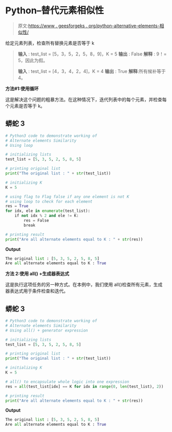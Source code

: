 # Python–替代元素相似性

> 原文:[https://www . geesforgeks . org/python-alternative-elements-相似性/](https://www.geeksforgeeks.org/python-alternate-elements-similarity/)

给定元素列表，检查所有替换元素是否等于 k

> **输入** : test_list = [5，3，5，2，5，8，9]，K = 5
> **输出** : False
> **解释** : 9！= 5，因此为假。
> 
> **输入** : test_list = [4，3，4，2，4]，K = 4
> **输出** : True
> **解释**:所有候补等于 4。

**方法#1:使用循环**

这是解决这个问题的粗暴方法。在这种情况下，迭代列表中的每个元素，并检查每个元素是否等于 k。

## 蟒蛇 3

```py
# Python3 code to demonstrate working of 
# Alternate elements Similarity
# Using loop

# initializing lists
test_list = [5, 3, 5, 2, 5, 8, 5]

# printing original list
print("The original list : " + str(test_list))

# initializing K 
K = 5

# using flag to Flag false if any one element is not K 
# using loop to check for each element
res = True
for idx, ele in enumerate(test_list):
    if not idx % 2 and ele != K: 
        res = False 
        break

# printing result 
print("Are all alternate elements equal to K : " + str(res))
```

**Output**

```py
The original list : [5, 3, 5, 2, 5, 8, 5]
Are all alternate elements equal to K : True

```

**方法 2:使用 all() +生成器表达式**

这是执行这项任务的另一种方式。在本例中，我们使用 all()检查所有元素，生成器表达式用于条件检查和迭代。

## 蟒蛇 3

```py
# Python3 code to demonstrate working of 
# Alternate elements Similarity
# Using all() + generator expression

# initializing lists
test_list = [5, 3, 5, 2, 5, 8, 5]

# printing original list
print("The original list : " + str(test_list))

# initializing K 
K = 5

# all() to encapsulate whole logic into one expression
res = all(test_list[idx] == K for idx in range(0, len(test_list), 2))

# printing result 
print("Are all alternate elements equal to K : " + str(res))
```

**Output**

```py
The original list : [5, 3, 5, 2, 5, 8, 5]
Are all alternate elements equal to K : True

```
